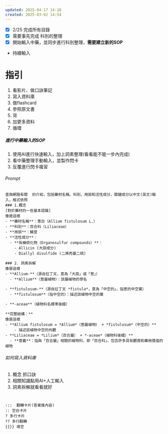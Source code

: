```yaml
---
updated: 2025-04-17 14:18
created: 2025-03-02 14:54
---
```

- [x] 2/25 完成所有目錄
- [x] 需要事先完成 科別的整理
- [x] 開始輸入中藥，並同步進行科別整理，**需要建立新的SOP**
- 持續輸入
# 指引
1. 看影片、做口訣筆記
2. 寫入資料庫
3. 做flashcard
4. 參照原文書
5. 背
6. 加更多資料
7. 循環
##### 進行中藥輸入的SOP
1. 使用AI進行快速輸入，加上詞素整理(看看能不能一步內完成)
2. 看中藥整理手動輸入，並製作閃卡
3. 反覆進行閃卡複習


###### Prompt
```
查詢網路有關  的介紹，包括藥材名稱、科別、用部和活性成分，關鍵成分以中文(英文)輸入，格式依照 
### 1.概念
[對於藥材的一些基本認識]
像是這樣
- **藥材名稱**：蔥白（Allium fistulosum L.）
- **科別**：百合科（Liliaceae）
- **用部**：鱗莖
- **活性成分**：
  - **有機硫化物（Organosulfur compounds）**：
    - Allicin (大蒜成分)
    - Diallyl disulfide (二烯丙基二硫)
	  
### 2. 詞素拆解
像是這樣
- **Allium-**（源自拉丁文，意為「大蒜」或「葱」）
  - **Allium**（葱屬植物）：該屬植物的學名

- **fistulosum-**（源自拉丁文 *fistula*，意為「中空的」，指葱的中空葉）
  - **fistulosum**（指中空的）：描述該植物中空的葉

- **-aceae**（植物科名標準後綴）

**完整結構：**
像是這樣
- **Allium fistulosum = *Allium*（葱屬植物） + *fistulosum*（中空的）**
	- 描述該植物中空的外觀
- **Liliaceae = *Lilium*（百合屬） + *-aceae*（植物科後綴）**  
  - **意義**：指與「百合屬」相關的植物科，即「百合科」，包含許多具有觀賞和藥用價值的植物
```

###### 如何寫入資料庫
1. 概念 抓口訣
2. 相關知識點用AI+人工輸入
3. 詞素拆解就看看就好

# 
```
:::  翻轉卡片(答案推內容)
:: 空白卡片
? 多行卡片
?? 多行翻轉
{{}} 填空
```
